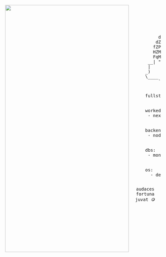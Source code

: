 <p float="left">
  <img src="https://i.pinimg.com/originals/aa/48/46/aa4846d84035bb97903a10edfe0f22e9.gif" height="800" width="400" align="left" />
  <p float="left">
    <pre>
               _nnnn_                      
              dGGGGMMb     ,"""""""""""""".
             @p~qp~~qMb    | Linux Rules! |
             M|@||@) M|   _;..............'
             @,----.JM| -'
            JS^\__/  qKL
           dZP        qKRb
          dZP          qKKb
         fZP            SMMb
         HZM            MMMM
         FqM            MMMM
       __| ".        |\dS"qML
       |    `.       | `' \Zq
      _)      \.___.,|     .'
      \____   )MMMMMM|   .'
           `-'       `--' hjm
    </pre>
    <pre>
      fullstack developer
      <br>
      worked with (frontend) :
       - nextjs, tailwindcss, react, angular, redux
      <br>
      backend: 
       - nodejs, express, python, docker
      <br>
      dbs: 
       - mongodb, mysql, postgres 
      <br>
      os: 
        - debian, ubuntu, linux
    </pre>
  </p>
</p>

<p align="center">
<samp>
  audaces fortuna juvat 🪙
</samp>
</p>
